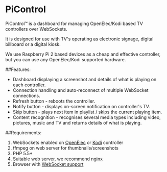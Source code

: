 # PiControl
PiControl™ is a dashboard for managing OpenElec/Kodi based TV controllers over WebSockets.

It is designed for use with TV's operating as electronic signage, digital billboard or a digital kiosk.

We use Raspberry Pi 2 based devices as a cheap and effective controller, but you can use any OpenElec/Kodi supported hardware.

##Features:
* Dashboard displaying a screenshot and details of what is playing on each controller.
* Connection handling and auto-reconnect of multiple WebSocket connections.
* Refresh button - reboots the controller.
* Notify button - displays on-screen notification on controller's TV.
* Skip button - plays next item in playlist / skips the current playing item.
* Content recognition - recognises several media types including video, pictures, music and TV and returns details of what is playing.

##Requirements:
1. WebSockets enabled on [OpenElec](http://openelec.tv/) or [Kodi](http://kodi.tv/) controller
2. ffmpeg on web server for thumbnails/screenshots
3. PHP 5.5+
4. Suitable web server, we recommend [nginx](http://nginx.org/en/)
5. Browser with [WebSocket support](http://caniuse.com/#feat=websockets)
